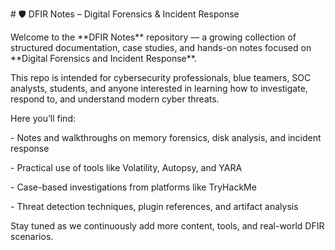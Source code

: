 \# 🛡️ DFIR Notes – Digital Forensics \& Incident Response



Welcome to the \*\*DFIR Notes\*\* repository — a growing collection of structured documentation, case studies, and hands-on notes focused on \*\*Digital Forensics and Incident Response\*\*.



This repo is intended for cybersecurity professionals, blue teamers, SOC analysts, students, and anyone interested in learning how to investigate, respond to, and understand modern cyber threats.



Here you’ll find:

\- Notes and walkthroughs on memory forensics, disk analysis, and incident response

\- Practical use of tools like Volatility, Autopsy, and YARA

\- Case-based investigations from platforms like TryHackMe

\- Threat detection techniques, plugin references, and artifact analysis



Stay tuned as we continuously add more content, tools, and real-world DFIR scenarios.



